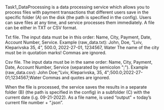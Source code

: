 Task1_DataProcessing is a data processing service which allows you to process files with payment transactions that different users save in the specific folder (A) on the disk (the path is specified in the config). Users can save files at any time, and service processes them immediately. A file can be either in TXT or CSV format.

Txt file. The input data must be in this order: Name, City, Payment, Date, Account Number, Service.
  Example (raw_data.txt):
  John, Doe, “Lviv, Kleparivska 35, 4”, 500.0, 2022-27-01, 1234567, Water
The name of the city must be in quotation marks! Commas are ignored.

Csv file. The input data must be in the same order: Name, City, Payment, Date, Account Number, Service (separated by semicolon ";").
  Example (raw_data.csv):
  John Doe;"Lviv, Kleparivska, 35, 4";500.0;2022-27-01;1234567;Water
Commas and quotes are ignored.

When the file is processed, the service saves the results in a separate folder (B) (the path is specified in the config) in a subfolder (C) with the current date (i.g. 09-21-2022). As a file name, is used “output” + today’s current file number + “.json”.
